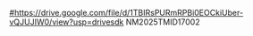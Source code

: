 [#](https://drive.google.com/file/d/13mHhOKk_1MQxlcfgGaSBTBNQCPpjvX-h/view?usp=drivesdk)https://drive.google.com/file/d/1TBIRsPURmRPBi0EOCkiUber-vQJUJIW0/view?usp=drivesdk NM2025TMID17002
